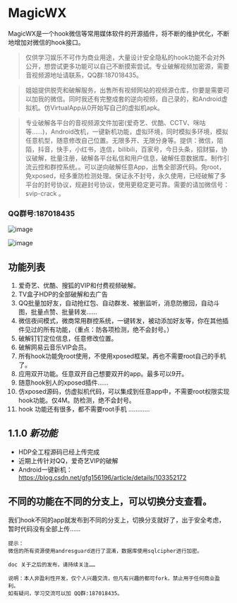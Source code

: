 # MagicWX
MagicWX是一个hook微信等常用媒体软件的开源插件，将不断的维护优化，不断地增加对微信的hook接口。

> 仅供学习娱乐不可作为商业用途，大量设计安全隐私的hook功能不会对外公开，想尝试更多功能可以自己不断摸索尝试。专业破解视频加密源，需要音视频源地址请联系，QQ群:187018435。

> 姐姐提供脱壳和破解服务，出售所有视频网站的视频源仓库，你要是需要可以加我的微信。同时我还有完整成套的逆向视频，自己录的，和Android虚拟机。仿VirtualApp从0开始写自己的虚拟机apk。

> 专业破解各平台的音视频源文件加密(爱奇艺、优酷、CCTV、咪咕等……)，Android改机，一键新机功能，虚拟环境，同时模拟多环境，模拟任意机型，随意修改自己位置。无限多开、无限分身等。提供：微信，陌陌，抖音，快手，小红书，连信，bilibili，百家号，今日头条，招财猫，协议破解，批量注册，破解各平台私信和用户信息，破解任意数据库。制作引流云控和群控系统。。可以逆向破解任意App，出售全部源代码。免root，免xposed，经多重防检测处理。保证永不封号，永久使用，已经破解了多平台的封号协议，规避封号协议，使用更稳定更可靠。需要的请加微信号： svip-crack 。

### QQ群号:187018435

![image](https://github.com/yugu88/MagicWX/blob/master/MagicWX/wx_10.jpg)

![image](https://img-blog.csdnimg.cn/2019123116334614.jpeg?x-oss-process=image/watermark,type_ZmFuZ3poZW5naGVpdGk,shadow_10,text_aHR0cHM6Ly9ibG9nLmNzZG4ubmV0L2dmZzE1NjE5Ng==,size_16,color_FFFFFF,t_70)

## 功能列表

 1. 爱奇艺、优酷、搜狐的VIP和付费视频破解。
 2. TV盒子HDP的全部破解和去广告
 3. QQ批量加好友，自动抢红包、自动群发、被删监听，消息防撤回，自动斗图，批量点赞、批量转发……
 4. 微信夜间模式，微商常用群控系统，一键转发，被动添加好友等，你在其他插件见过的所有功能，（重点：防各项检测，绝不会封号。）
 5. 破解钉钉定位信息，任意修改位置。
 6. 破解网易云音乐VIP会员。
 7. 所有hook功能免root使用，不使用xposed框架。再也不需要root自己的手机了。
 8. 应用双开功能。任意双开自己想要双开的app。最多可以9开。
 9. 随意hook别人的xposed插件……
 10. 仿xposed源码，仿虚拟机代码，可以集成到任意app中，不需要root权限实现hook功能。仅4M。防检测，绝不会封号。
 11. hook 功能还有很多，都不需要root手机 …………

## 1.1.0 _新功能_

 - HDP全工程源码已经上传完成
 - 近期上传针对QQ，爱奇艺VIP的破解
 - Android一键新机：https://blog.csdn.net/gfg156196/article/details/103352172

## 不同的功能在不同的分支上，可以切换分支查看。

我们hook不同的app就发布到不同的分支上，切换分支就好了，出于安全考虑，暂时代码没有全部上传……



``` nginx
提示：
微信的所有资源使用andresguard进行了混淆，数据库使用sqlcipher进行加密。

doc 关于之后的发布，请持续关注……

说明：本人非盈利性开发，仅个人兴趣交流，但凡有兴趣的都可fork，禁止用于任何商业盈利。
如有疑问，学习交流可以加 QQ群:187018435。


```



